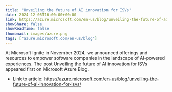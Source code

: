 ```yaml
---
title: "Unveiling the future of AI innovation for ISVs"
date: 2024-12-05T16:00:00+00:00
link: https://azure.microsoft.com/en-us/blog/unveiling-the-future-of-ai-innovation-for-isvs/
showShare: false
showReadTime: false
thumbnail: images/azure.png
tags: ["azure.microsoft.com/en-us/blog"]
---
```

At Microsoft Ignite in November 2024, we announced offerings and resources to empower software companies in the landscape of AI-powered experiences.
The post Unveiling the future of AI innovation for ISVs appeared first on Microsoft Azure Blog.

- Link to article: https://azure.microsoft.com/en-us/blog/unveiling-the-future-of-ai-innovation-for-isvs/
